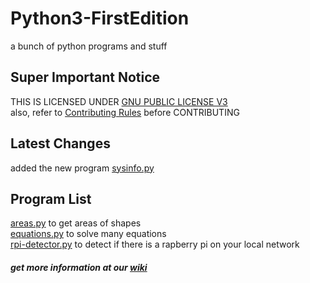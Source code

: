 # Python3-FirstEdition
a bunch of python programs and stuff  

## Super Important Notice
THIS IS LICENSED UNDER [GNU PUBLIC LICENSE V3](LICENSE)  
also, refer to [Contributing Rules](docs/CONTRIBUTING.md) before CONTRIBUTING

## Latest Changes
added the new program [sysinfo.py](PyPrograms/sysinfo)

## Program List
[areas.py](PyPrograms/areas) to get areas of shapes  
[equations.py](PyPrograms/equations) to solve many equations  
[rpi-detector.py](PyPrograms/raspberry-pi-detector) to detect if there is a rapberry pi on your local network

##### get more information at our [wiki](https://github.com/JymPatel/Python3-FirstEdition/wiki)
